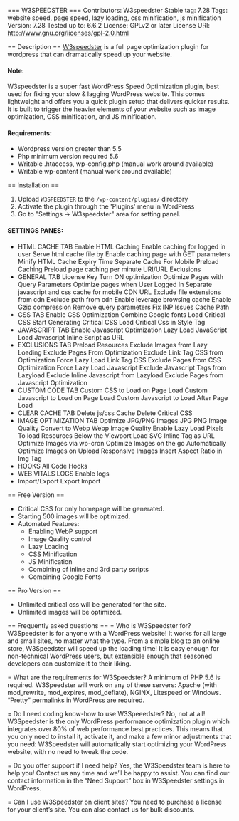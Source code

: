 === W3SPEEDSTER ===
Contributors: W3speedster
Stable tag: 7.28
Tags: website speed, page speed, lazy loading, css minification, js minification
Version: 7.28
Tested up to: 6.6.2
License: GPLv2 or later
License URI: http://www.gnu.org/licenses/gpl-2.0.html

== Description ==
<a href="https://w3speedster.com/">W3speedster</a> is a full page optimization plugin for wordpress that can dramatically speed up your website. 

<h4> Note: </h4>
W3speedster is a super fast WordPress Speed Optimization plugin, best used for fixing your slow & lagging WordPress website. This comes lightweight and offers you a quick plugin setup that delivers quicker results. It is built to trigger the heavier elements of your website such as image optimization, CSS minification, and JS minification. 

<h4> Requirements: </h4>

* Wordpress version greater than 5.5     
* Php minimum version required 5.6 
* Writable .htaccess, wp-config.php (manual work around available)
* Writable wp-content (manual work around available)


== Installation ==

1. Upload `W3SPEEDSTER` to the `/wp-content/plugins/` directory
2. Activate the plugin through the 'Plugins' menu in WordPress
3. Go to "Settings -> W3speedster" area for setting panel.  

<h4> SETTINGS PANES: </h4>

* HTML CACHE TAB
	Enable HTML Caching
	Enable caching for logged in user
	Serve html cache file by
	Enable caching page with GET parameters
	Minify HTML
	Cache Expiry Time
	Separate Cache For Mobile
	Preload Caching
	Preload page caching per minute
	URI/URL Exclusions
* GENERAL TAB
    License Key
	Turn ON optimization
	Optimize Pages with Query Parameters
	Optimize pages when User Logged In
	Separate javascript and css cache for mobile
    CDN URL
	Exclude file extensions from cdn
	Exclude path from cdn
	Enable leverage browsing cache
	Enable Gzip compression
	Remove query parameters
    Fix INP Issues
	Cache Path
* CSS TAB
    Enable CSS Optimization
	Combine Google fonts
	Load Critical CSS
	Start Generating Critical CSS
	Load Critical Css in Style Tag
* JAVASCRIPT TAB
    Enable Javascript Optimization
    Lazy Load JavaScript
    Load Javascript Inline Script as URL
* EXCLUSIONS TAB
	Preload Resources
	Exclude Images from Lazy Loading
	Exclude Pages From Optimization
	Exclude Link Tag CSS from Optimization
	Force Lazy Load Link Tag CSS
	Exclude Pages from CSS Optimization
	Force Lazy Load Javascript
	Exclude Javascript Tags from Lazyload
	Exclude Inline Javascript from Lazyload
	Exclude Pages from Javascript Optimization
* CUSTOM CODE TAB
	Custom CSS to Load on Page Load
	Custom Javascript to Load on Page Load
	Custom Javascript to Load After Page Load
* CLEAR CACHE TAB
    Delete js/css Cache
    Delete Critical CSS
* IMAGE OPTIMIZATION TAB
    Optimize JPG/PNG Images
	JPG PNG Image Quality
	Convert to Webp
	Webp Image Quality
	Enable Lazy Load
	Pixels To load Resources Below the Viewport
	Load SVG Inline Tag as URL
	Optimize Images via wp-cron
	Optimize Images on the go
	Automatically Optimize Images on Upload
	Responsive Images
	Insert Aspect Ratio in Img Tag
* HOOKS
    All Code Hooks
* WEB VITALS LOGS
    Enable logs
* Import/Export
    Export
	Import


== Free Version ==
* Critical CSS for only homepage will be generated.
* Starting 500 images will be optimized.
* Automated Features:
    - Enabling WebP support
    - Image Quality control
    - Lazy Loading
    - CSS Minification
    - JS Minification
    - Combining of inline and 3rd party scripts
    - Combining Google Fonts

== Pro Version ==
* Unlimited critical css will be generated for the site.
* Unlimited images will be optimized.


== Frequently asked questions ==
= Who is W3Speedster for?
W3Speedster is for anyone with a WordPress website! It works for all large and small sites, no matter what the type. From a simple blog to an online store, W3Speedster will speed up the loading time! It is easy enough for non-technical WordPress users, but extensible enough that seasoned developers can customize it to their liking.

= What are the requirements for W3Speedster?
A minimum of PHP 5.6 is required. 
W3Speedster will work on any of these servers: Apache (with mod_rewrite, mod_expires, mod_deflate), NGINX, Litespeed or Windows. “Pretty” permalinks in WordPress are required.

= Do I need coding know-how to use W3Speeedster?
No, not at all! W3Speedster is the only WordPress performance optimization plugin which integrates over 80% of web performance best practices. This means that you only need to install it, activate it, and make a few minor adjustments that you need: W3Speedster will automatically start optimizing your WordPress website, with no need to tweak the code.

= Do you offer support if I need help? 
Yes, the W3Speedster team is here to help you! Contact us any time and we’ll be happy to assist. You can find our contact information in the “Need Support” box in W3Speedster settings in WordPress.

= Can I use W3Speedster on client sites?
You need to purchase a license for your client’s site. You can also contact us for bulk discounts.
